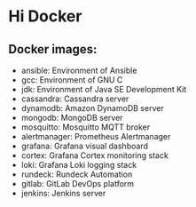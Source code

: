 # Hi Docker

## Docker images:
  * ansible: Environment of Ansible
  * gcc: Environment of GNU C
  * jdk: Environment of Java SE Development Kit
  * cassandra: Cassandra server
  * dynamodb: Amazon DynamoDB server
  * mongodb: MongoDB server
  * mosquitto: Mosquitto MQTT broker
  * alertmanager: Prometheus Alertmanager
  * grafana: Grafana visual dashboard
  * cortex: Grafana Cortex monitoring stack
  * loki: Grafana Loki logging stack
  * rundeck: Rundeck Automation
  * gitlab: GitLab DevOps platform
  * jenkins: Jenkins server
